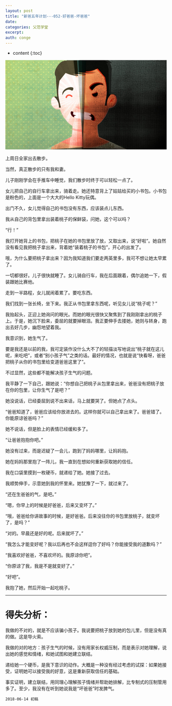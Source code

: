 ```yaml
---
layout: post
title: "新爸五年计划---052-好爸爸-坏爸爸"
date:
categories: 父范学堂
excerpt:
auth: conge
---
```

* content
{:toc}

![](/assets/images/父范学堂/118382-ae94cf508160304f.png)

上周日全家出去散步。

当然，真正散步的只有我和妻。

儿子刚刚学会在手推车中睡觉，我们散步时终于可以轻松一点了。

女儿把自己的自行车拿出来，骑着走。她还特意背上了姑姑给买的小书包。小书包是粉色的，上面是一个大大的Hello Kitty玩偶。

出门不久，女儿觉得自己的书包没有东西，应该装点儿东西。

我从自己的背包里拿出装着桃子的保鲜袋，问她，这个可以吗？

“行！”

我打开她背上的书包，把桃子在她的书包里放了放，又取出来，说“好啦”。她自然没有看见我把桃子拿出来，背着她“装着桃子的书包”，开心的出发了。

哦，为什么要把桃子拿出来？因为我知道我们要走两英里多，我可不想让她太早累了。

一切都很好。儿子很快就睡了。女儿骑自行车，我在后面跟着，偶尔追她一下，假装跟她比赛他。

走到一半路程，女儿就闹着累了。要吃东西。

我们找到一张长椅，坐下来。我正从书包里拿东西呢，听见女儿说“桃子呢？”

我抬起头，正迎上她询问的眼光。而她的眼光很快又聚焦到了我刚刚拿出的桃子上。于是，她沉下脸来，委屈的就要掉眼泪。我正要伸手去搂她，她则与转身，跑出去好几步，幽怨地望着我。

我意识到，她生气了。

要是我还是以前的我，我可定装作没什么大不了的轻描淡写地说出“桃子就在这儿呢，来吃吧”，或者“别小孩子气”之类的话。最好的情况，也就是说“快看呀，爸爸把桃子从你的书包里给变道爸爸这里了”。

不过显然，这些都不能解决孩子生气的问题。

我平静了一下自己，跟她说：“你想自己把桃子从包里拿出来，爸爸没有把桃子放在你的包里，让你生气了是吧？”

她没说话，已经委屈到说不出来话，马上就要哭了。但她点了点头。

“爸爸知道了，爸爸应该给你放进去的。这样你就可以自己拿出来了。爸爸错了。你能原谅爸爸吗？”

她不说话，但是脸上的表情已经缓和多了。

“让爸爸抱抱你吧。”

她没有过来，而是迟疑了一会儿，跑到了妈妈哪里，让妈妈抱。

她在妈妈那里抱了一阵儿，我一直到在想如何重新获取她的信任。

我在口袋里摸到一枚硬币，就递给了她。她接了过去。

我顺势伸手，示意她到我的怀里来。她犹豫了一下，就过来了。

“还在生爸爸的气，是吧。”

“嗯，你早上的时候是好爸爸，后来又变坏了。”

“哦，爸爸给你讲故事的时候，是好爸爸。后来没往你的书包里放桃子，就变坏了，是吗？”

“对的。早晨还是好的呢。后来就坏了。”

“我怎么才能变好呢？我以后再也不会这样逗你了好吗？你能接受我的道歉吗？”

“我喜欢好爸爸，不喜欢坏的。我原谅你吧”。

“你原谅了我，我是不是就变好了。”

“好吧”。

我抱了她，然后开始一起吃桃子。

----------------

# 得失分析：

我做的不对的，就是不应该骗小孩子。我说要把桃子放到她的包儿里，但是没有真的做。这是导火索。

我做的对的地方：孩子生气的时候，没有用家长权威压制，而是表示对她理解，说出她的感觉和情绪，和她试图和她建立联结。

递给她一个硬币，是我下意识的动作。大概是一种没有经过考虑的试探：如果她接受，证明她可以接受我的好意，这是重新获取信任的基础。

事实证明，建立联结，用同理心理解孩子情绪并帮助她排解，比专制式的压制管用多了。至少，我没有在听到她说我是“坏爸爸”时发脾气。

```
2018-06-14 初稿
```
